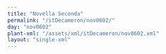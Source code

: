 ```yaml
---
title: "Novella Seconda"
permalink: "/itDecameron/nov0602/"
day: "nov0602"
plant-xml: "/assets/xml/itDecameron/nov0602.xml"
layout: "single-xml"
---
```

